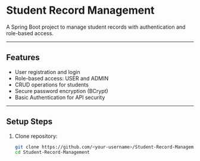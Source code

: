 # Student Record Management

A Spring Boot project to manage student records with authentication and role-based access.

---

## Features
- User registration and login
- Role-based access: USER and ADMIN
- CRUD operations for students
- Secure password encryption (BCrypt)
- Basic Authentication for API security 

---

## Setup Steps

1. Clone repository:
   ```bash
   git clone https://github.com/<your-username>/Student-Record-Management.git
   cd Student-Record-Management
